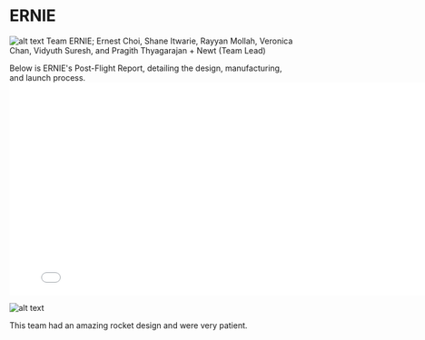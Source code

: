 # ERNIE

![alt text](DSCF7653.JPG)
Team ERNIE; Ernest Choi, Shane Itwarie, Rayyan Mollah, Veronica Chan, Vidyuth Suresh, and Pragith Thyagarajan + Newt (Team Lead)


Below is ERNIE's Post-Flight Report, detailing the design, manufacturing, and launch process.
<embed src="ERNIE_PFR_F2024 - Veronica Chan.pdf" width="800" height="375" 
 type="application/pdf">


![alt text](IMG_3804.jpg)

This team had an amazing rocket design and were very patient.

